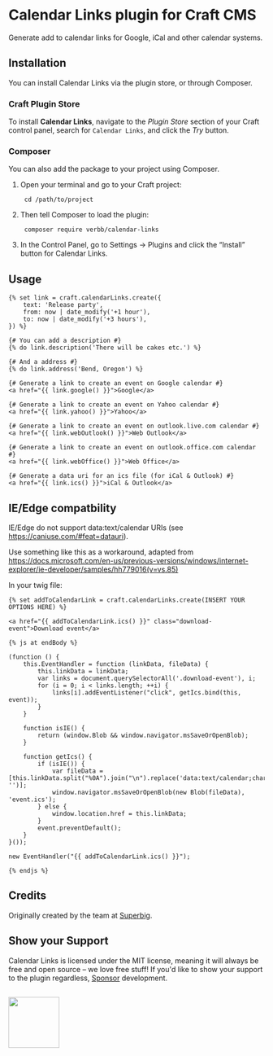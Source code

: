 # Calendar Links plugin for Craft CMS
Generate add to calendar links for Google, iCal and other calendar systems.

## Installation
You can install Calendar Links via the plugin store, or through Composer.

### Craft Plugin Store
To install **Calendar Links**, navigate to the _Plugin Store_ section of your Craft control panel, search for `Calendar Links`, and click the _Try_ button.

### Composer
You can also add the package to your project using Composer.

1. Open your terminal and go to your Craft project:

        cd /path/to/project

2. Then tell Composer to load the plugin:
    
        composer require verbb/calendar-links

3. In the Control Panel, go to Settings → Plugins and click the “Install” button for Calendar Links.

## Usage

```twig
{% set link = craft.calendarLinks.create({
    text: 'Release party',
    from: now | date_modify('+1 hour'),
    to: now | date_modify('+3 hours'),
}) %}

{# You can add a description #}
{% do link.description('There will be cakes etc.') %}

{# And a address #}
{% do link.address('Bend, Oregon') %}

{# Generate a link to create an event on Google calendar #}
<a href="{{ link.google() }}">Google</a>

{# Generate a link to create an event on Yahoo calendar #}
<a href="{{ link.yahoo() }}">Yahoo</a>

{# Generate a link to create an event on outlook.live.com calendar #}
<a href="{{ link.webOutlook() }}">Web Outlook</a>

{# Generate a link to create an event on outlook.office.com calendar #}
<a href="{{ link.webOffice() }}">Web Office</a>

{# Generate a data uri for an ics file (for iCal & Outlook) #}
<a href="{{ link.ics() }}">iCal & Outlook</a>
```

## IE/Edge compatbility
IE/Edge do not support data:text/calendar URIs (see https://caniuse.com/#feat=datauri).

Use something like this as a workaround, adapted from https://docs.microsoft.com/en-us/previous-versions/windows/internet-explorer/ie-developer/samples/hh779016(v=vs.85)

In your twig file:

```twig
{% set addToCalendarLink = craft.calendarLinks.create(INSERT YOUR OPTIONS HERE) %} 

<a href="{{ addToCalendarLink.ics() }}" class="download-event">Download event</a>

{% js at endBody %}

(function () {
    this.EventHandler = function (linkData, fileData) {
        this.linkData = linkData;
        var links = document.querySelectorAll('.download-event'), i;
        for (i = 0; i < links.length; ++i) {
            links[i].addEventListener("click", getIcs.bind(this, event));
        }
    }

    function isIE() {
        return (window.Blob && window.navigator.msSaveOrOpenBlob);
    }

    function getIcs() {
        if (isIE()) {
            var fileData = [this.linkData.split("%0A").join("\n").replace('data:text/calendar;charset=utf8,\n', '')];
            window.navigator.msSaveOrOpenBlob(new Blob(fileData), 'event.ics');
        } else {
            window.location.href = this.linkData;
        }
        event.preventDefault();
    }
}());

new EventHandler("{{ addToCalendarLink.ics() }}");

{% endjs %}
```

## Credits
Originally created by the team at [Superbig](https://superbig.co/).

## Show your Support
Calendar Links is licensed under the MIT license, meaning it will always be free and open source – we love free stuff! If you'd like to show your support to the plugin regardless, [Sponsor](https://github.com/sponsors/verbb) development.

<h2></h2>

<a href="https://verbb.io" target="_blank">
    <img width="100" src="https://verbb.io/assets/img/verbb-pill.svg">
</a>
